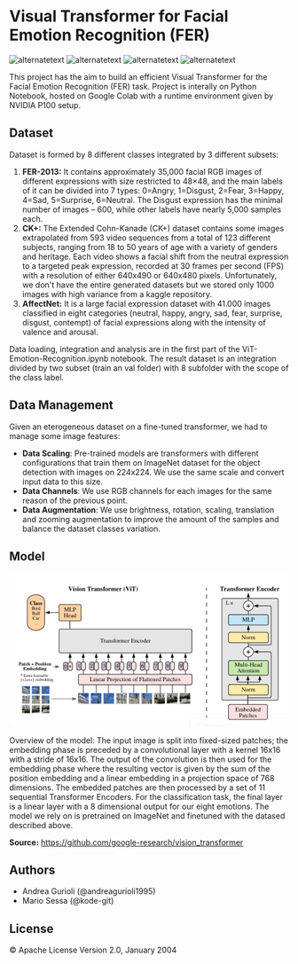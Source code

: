 # Visual Transformer for Facial Emotion Recognition (FER)

<p>
  <img src="https://img.shields.io/static/v1?label=build&message=passing&color=%3CCOLOR%3E" alt="alternatetext">
	<img src="https://img.shields.io/badge/state-develop-yellow" alt="alternatetext">
  <img src="https://img.shields.io/badge/PyTorch-1.11.0-blue" alt="alternatetext">
  <img src="https://img.shields.io/badge/CUDA-11.3.0-green" alt="alternatetext">
</p>

This project has the aim to build an efficient Visual Transformer for the Facial Emotion Recognition (FER) task. Project is interally on Python Notebook, 
hosted on Google Colab with a runtime environment given by NVIDIA P100 setup. 

## Dataset 

Dataset is formed by 8 different classes integrated by 3 different subsets:
1. **FER-2013:** It contains approximately 35,000 facial RGB images of different expressions with size restricted to 48×48, and the main labels of it can be divided into 7 types: 0=Angry, 1=Disgust, 2=Fear, 3=Happy, 4=Sad, 5=Surprise, 6=Neutral. The Disgust expression has the minimal number of images – 600, while other labels have nearly 5,000 samples each.
2. **CK+:** The Extended Cohn-Kanade (CK+) dataset contains some images extrapolated from 593 video sequences from a total of 123 different subjects, ranging from 18 to 50 years of age with a variety of genders and heritage. Each video shows a facial shift from the neutral expression to a targeted peak expression, recorded at 30 frames per second (FPS) with a resolution of either 640x490 or 640x480 pixels. Unfortunately, we don't have the entire generated datasets but we stored only 1000 images with high variance from a kaggle repository. 
3. **AffectNet:** It is a large facial expression dataset with 41.000 images classified in eight categories (neutral, happy, angry, sad, fear, surprise, disgust, contempt) of facial expressions along with the intensity of valence and arousal.

Data loading, integration and analysis are in the first part of the ViT-Emotion-Recognition.ipynb notebook. The result dataset is an integration divided by two subset (train an val folder) with 8 subfolder with the scope of the class label.


## Data Management

Given an eterogeneous dataset on a fine-tuned transformer, we had to manage some image features:
- **Data Scaling**: Pre-trained models are transformers with different configurations that train them on ImageNet dataset for the object detection with images on 224x224. We use the same scale and convert input data to this size.
- **Data Channels**: We use RGB channels for each images for the same reason of the previous point.
- **Data Augmentation**: We use brightness, rotation, scaling, translation and zooming augmentation to improve the amount of the samples and balance the dataset classes variation.

## Model

<p align="center">
  <img src="ViT_Architecture.png" />
</p>

Overview of the model: The input image is split into fixed-sized patches; the embedding phase is preceded by a convolutional layer with a kernel 16x16 with a stride of 16x16. The output of the convolution is then used for the embedding phase where the resulting vector is given by the sum of the position embedding and a linear embedding in a projection space of 768 dimensions. The embedded patches are then processed by a set of 11 sequential Transformer Encoders.
For the classification task, the final layer is a linear layer with a 8 dimensional output for our eight emotions.
The model we rely on is pretrained on ImageNet and finetuned with the datased described above.

**Source:** https://github.com/google-research/vision_transformer
## Authors

- Andrea Gurioli (@andreagurioli1995)
- Mario Sessa (@kode-git)

## License

&copy; Apache License Version 2.0, January 2004
